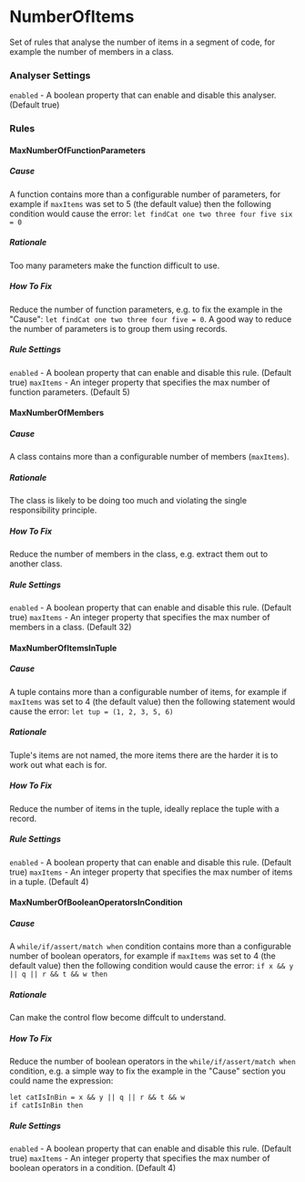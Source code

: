 # NumberOfItems

Set of rules that analyse the number of items in a segment of code, for example the number of members in a class.

### Analyser Settings

`enabled` - A boolean property that can enable and disable this analyser. (Default true)

### Rules

#### MaxNumberOfFunctionParameters

##### Cause

A function contains more than a configurable number of parameters, for example if `maxItems` was set to 5 (the default value)
then the following condition would cause the error: `let findCat one two three four five six = 0`

##### Rationale

Too many parameters make the function difficult to use.

##### How To Fix

Reduce the number of function parameters, e.g. to fix the example in the "Cause": `let findCat one two three four five = 0`. A good way to reduce the number of parameters is to group them using records.

##### Rule Settings

`enabled` - A boolean property that can enable and disable this rule. (Default true)
`maxItems` - An integer property that specifies the max number of function parameters. (Default 5)

#### MaxNumberOfMembers

##### Cause

A class contains more than a configurable number of members (`maxItems`).

##### Rationale

The class is likely to be doing too much and violating the single responsibility principle.

##### How To Fix

Reduce the number of members in the class, e.g. extract them out to another class.

##### Rule Settings

`enabled` - A boolean property that can enable and disable this rule. (Default true)
`maxItems` - An integer property that specifies the max number of members in a class. (Default 32)

#### MaxNumberOfItemsInTuple

##### Cause

A tuple contains more than a configurable number of items, for example if `maxItems` was set to 4 (the default value)
then the following statement would cause the error: `let tup = (1, 2, 3, 5, 6)`

##### Rationale

Tuple's items are not named, the more items there are the harder it is to work out what each is for.

##### How To Fix

Reduce the number of items in the tuple, ideally replace the tuple with a record.

##### Rule Settings

`enabled` - A boolean property that can enable and disable this rule. (Default true)
`maxItems` - An integer property that specifies the max number of items in a tuple. (Default 4)

#### MaxNumberOfBooleanOperatorsInCondition

##### Cause

A `while/if/assert/match when` condition contains more than a configurable number of boolean operators, for example if `maxItems` was set to 4 (the default value)
then the following condition would cause the error: `if x && y || q || r && t && w then`

##### Rationale

Can make the control flow become diffcult to understand.

##### How To Fix

Reduce the number of boolean operators in the `while/if/assert/match when` condition, e.g. a simple way to fix the example in the "Cause" section you could name the expression:

    let catIsInBin = x && y || q || r && t && w
    if catIsInBin then

##### Rule Settings

`enabled` - A boolean property that can enable and disable this rule. (Default true)
`maxItems` - An integer property that specifies the max number of boolean operators in a condition. (Default 4)
